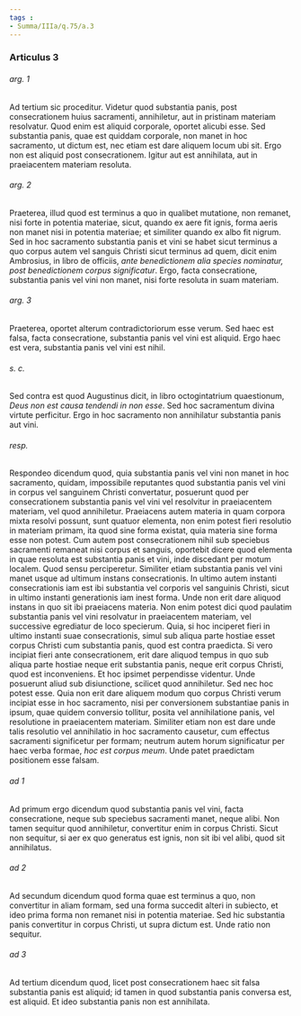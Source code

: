 ```yaml
---
tags : 
- Summa/IIIa/q.75/a.3
---
```


### Articulus 3

###### arg. 1
Ad tertium sic proceditur. Videtur quod substantia panis, post consecrationem huius sacramenti, annihiletur, aut in pristinam materiam resolvatur. Quod enim est aliquid corporale, oportet alicubi esse. Sed substantia panis, quae est quiddam corporale, non manet in hoc sacramento, ut dictum est, nec etiam est dare aliquem locum ubi sit. Ergo non est aliquid post consecrationem. Igitur aut est annihilata, aut in praeiacentem materiam resoluta.

###### arg. 2
Praeterea, illud quod est terminus a quo in qualibet mutatione, non remanet, nisi forte in potentia materiae, sicut, quando ex aere fit ignis, forma aeris non manet nisi in potentia materiae; et similiter quando ex albo fit nigrum. Sed in hoc sacramento substantia panis et vini se habet sicut terminus a quo corpus autem vel sanguis Christi sicut terminus ad quem, dicit enim Ambrosius, in libro de officiis, *ante benedictionem alia species nominatur, post benedictionem corpus significatur*. Ergo, facta consecratione, substantia panis vel vini non manet, nisi forte resoluta in suam materiam.

###### arg. 3
Praeterea, oportet alterum contradictoriorum esse verum. Sed haec est falsa, facta consecratione, substantia panis vel vini est aliquid. Ergo haec est vera, substantia panis vel vini est nihil.

###### s. c.
Sed contra est quod Augustinus dicit, in libro octogintatrium quaestionum, *Deus non est causa tendendi in non esse*. Sed hoc sacramentum divina virtute perficitur. Ergo in hoc sacramento non annihilatur substantia panis aut vini.

###### resp.
Respondeo dicendum quod, quia substantia panis vel vini non manet in hoc sacramento, quidam, impossibile reputantes quod substantia panis vel vini in corpus vel sanguinem Christi convertatur, posuerunt quod per consecrationem substantia panis vel vini vel resolvitur in praeiacentem materiam, vel quod annihiletur. Praeiacens autem materia in quam corpora mixta resolvi possunt, sunt quatuor elementa, non enim potest fieri resolutio in materiam primam, ita quod sine forma existat, quia materia sine forma esse non potest. Cum autem post consecrationem nihil sub speciebus sacramenti remaneat nisi corpus et sanguis, oportebit dicere quod elementa in quae resoluta est substantia panis et vini, inde discedant per motum localem. Quod sensu perciperetur. Similiter etiam substantia panis vel vini manet usque ad ultimum instans consecrationis. In ultimo autem instanti consecrationis iam est ibi substantia vel corporis vel sanguinis Christi, sicut in ultimo instanti generationis iam inest forma. Unde non erit dare aliquod instans in quo sit ibi praeiacens materia. Non enim potest dici quod paulatim substantia panis vel vini resolvatur in praeiacentem materiam, vel successive egrediatur de loco specierum. Quia, si hoc inciperet fieri in ultimo instanti suae consecrationis, simul sub aliqua parte hostiae esset corpus Christi cum substantia panis, quod est contra praedicta. Si vero incipiat fieri ante consecrationem, erit dare aliquod tempus in quo sub aliqua parte hostiae neque erit substantia panis, neque erit corpus Christi, quod est inconveniens. Et hoc ipsimet perpendisse videntur. Unde posuerunt aliud sub disiunctione, scilicet quod annihiletur. Sed nec hoc potest esse. Quia non erit dare aliquem modum quo corpus Christi verum incipiat esse in hoc sacramento, nisi per conversionem substantiae panis in ipsum, quae quidem conversio tollitur, posita vel annihilatione panis, vel resolutione in praeiacentem materiam. Similiter etiam non est dare unde talis resolutio vel annihilatio in hoc sacramento causetur, cum effectus sacramenti significetur per formam; neutrum autem horum significatur per haec verba formae, *hoc est corpus meum*. Unde patet praedictam positionem esse falsam.

###### ad 1
Ad primum ergo dicendum quod substantia panis vel vini, facta consecratione, neque sub speciebus sacramenti manet, neque alibi. Non tamen sequitur quod annihiletur, convertitur enim in corpus Christi. Sicut non sequitur, si aer ex quo generatus est ignis, non sit ibi vel alibi, quod sit annihilatus.

###### ad 2
Ad secundum dicendum quod forma quae est terminus a quo, non convertitur in aliam formam, sed una forma succedit alteri in subiecto, et ideo prima forma non remanet nisi in potentia materiae. Sed hic substantia panis convertitur in corpus Christi, ut supra dictum est. Unde ratio non sequitur.

###### ad 3
Ad tertium dicendum quod, licet post consecrationem haec sit falsa substantia panis est aliquid; id tamen in quod substantia panis conversa est, est aliquid. Et ideo substantia panis non est annihilata.

